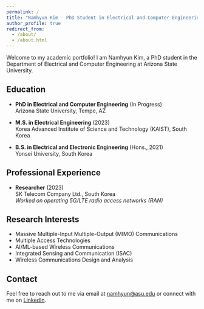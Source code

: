 ```yaml
---
permalink: /
title: "Namhyun Kim - PhD Student in Electrical and Computer Engineering"
author_profile: true
redirect_from: 
  - /about/
  - /about.html
---
```


Welcome to my academic portfolio! I am Namhyun Kim, a PhD student in the Department of Electrical and Computer Engineering at Arizona State University. 

## Education

- **PhD in Electrical and Computer Engineering** (In Progress)  
  Arizona State University, Tempe, AZ

- **M.S. in Electrical Engineering** (2023)  
  Korea Advanced Institute of Science and Technology (KAIST), South Korea

- **B.S. in Electrical and Electronic Engineering** (Hons., 2021)  
  Yonsei University, South Korea

## Professional Experience

- **Researcher** (2023)  
  SK Telecom Company Ltd., South Korea  
  *Worked on operating 5G/LTE radio access networks (RAN)*

## Research Interests

- Massive Multiple-Input Multiple-Output (MIMO) Communications
- Multiple Access Technologies
- AI/ML-based Wireless Communications
- Integrated Sensing and Communication (ISAC)
- Wireless Communications Design and Analysis

## Contact

Feel free to reach out to me via email at [namhyun@asu.edu](mailto:namhyun@asu.edu) or connect with me on [LinkedIn](https://www.linkedin.com/in/namhyun-kim-a2071a27a/).

